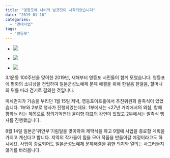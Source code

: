 ```yaml
---
title: "영등포에 나비의 날갯짓이 시작되었습니다"
date: "2019-01-16"
categories: 
  - "연대사업"
tags: 
  - "영등포"
---
```


- ![](http://womenandwar.net/kr/wp-content/uploads/2019/01/photo_2019-01-16_10-11-29-1024x512.jpg)
    
- ![](http://womenandwar.net/kr/wp-content/uploads/2019/01/photo_2019-01-16_10-11-30-1024x512.jpg)
    
- ![](http://womenandwar.net/kr/wp-content/uploads/2019/01/50020073_2251509988213335_3579152988293300224_n.jpg)
    

3.1운동 100주년을 맞이한 2019년, 새해부터 영등포 시민들이 함께 모였습니다. 영등포에 평화의 소녀상을 건립하여 일본군성노예제 문제 해결을 위해 한걸음 한걸음, 할머니의 뒤를 따라 걷기로 결의한 것입니다.

미세먼지가 기승을 부리던 1월 15일 저녁, 영등포아트홀에서 추진위원회 발족식이 있었습니다. 1부와 2부로 행사가 진행되었는데요. 1부에서는 <27년 거리에서의 외침, 함께 평화!> 라는 제목으로 정의기억연대 윤미향 대표의 강연이 있었고 2부에서는 발족식 행사를 진행했습니다.

8월 14일 일본군'위안부'기림일을 맞이하여 제막식을 하고 9월에 사업을 종료할 계획을 가지고 계신다고 합니다. 지역의 작가들이 힘을 모아 작품을 만들어갈 예정이라고도 하시네요. 사업이 종료되어도 일본군성노예제 문제해결을 위한 의지와 열의는 사그러들지 않기를 바라봅니다.
